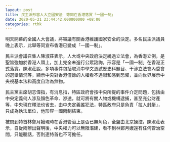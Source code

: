 ```yaml
---
layout: post
title: 民主派形容人大立國安法　等同在香港落實「一國一制」
date: 2020-05-21 23:44:42.000000000 +08:00
categories: rthk
---
```


明天開幕的全國人大會議，將審議有關香港維護國家安全的決定。多名民主派議員晚上表示，此舉等同宣布香港已變成「一國一制」。

民主派會議召集人陳淑莊表示，人大或中央政府決定繞過立法會，為香港立例，是聖旨強加於香港人頭上，加上完全未進行公眾諮詢，形容是「一國一制」在香港正式落實。陳淑莊說，多項事件包括取消中學文憑試歷史科題目、干涉立法會內委會的選舉情況等，顯示中央對香港僅餘的人權看不過眼和感到恐懼，並向世界展示中央視基本法和高度自治為無物。

民主黨主席胡志偉指，有消息指，特區政府會按中央所提的事件介定問題，包括由中央定義何人涉及顏色革命、滲透，就可將有關人物或機構逮捕，甚至充公財產等，中央現在釋法也省去，由中央定義誰犯法，特區政府只是負責「拉人封艇」，只成為執法單位，他形容一國兩制結束。

被問到特首林鄭月娥現時在香港管治上是否已無角色，全盤由北京操控，陳淑莊表示，自從兩辦出聲明後，中央權力可以無限潛建，看不到林鄭月娥還有任何管治空間，只能聽話，否則連特首也不可擔任。
